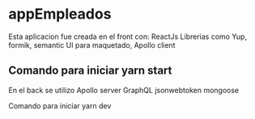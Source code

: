 # appEmpleados
Esta aplicacion fue creada en el front con: 
ReactJs
Librerias como Yup, formik, semantic UI para maquetado, Apollo client 

Comando para iniciar yarn start
-------------------------------------------------------------------------
En el back se utilizo
Apollo server
GraphQL
jsonwebtoken
mongoose

Comando para iniciar yarn dev
